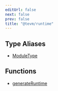 ```yaml
---
editUrl: false
next: false
prev: false
title: "@tevm/runtime"
---
```


## Type Aliases

- [ModuleType](/reference/type-aliases/moduletype/)

## Functions

- [generateRuntime](/reference/functions/generateruntime/)
